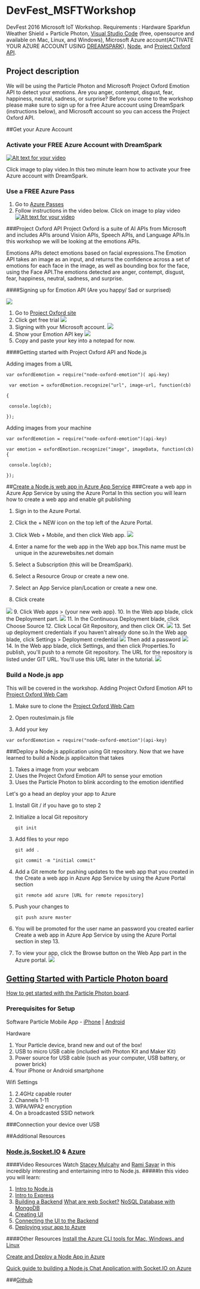 # DevFest_MSFTWorkshop

DevFest 2016 Microsoft IoT Workshop. Requirements :  Hardware  Sparkfun Weather Shield + Particle Photon, [Visual Studio Code](https://code.visualstudio.com/Download) (free, opensource and available on Mac, Linux, and Windows),  Microsoft Azure account(ACTIVATE YOUR AZURE ACCOUNT USING [DREAMSPARK](https://www.dreamspark.com/Product/Product.aspx?productid=99)), [Node](https://nodejs.org/en/), and [Project Oxford API](https://www.projectoxford.ai/). 

## Project description 

We will be  using the  Particle Photon and Microsoft Project Oxford Emotion API to detect your emotions. Are you anger, contempt, disgust, fear, happiness, neutral, sadness, or surprise?  Before you come to the workshop please make sure to sign up for a free Azure account  using DreamSpark (instructions below), and  Microsoft account so you can access the Project Oxford API. 

##Get your Azure Account 

### Activate your FREE Azure Account with DreamSpark 
[![Alt text for your video](http://www.gmlpu.org.uk/wp-content/uploads/2014/10/freestuff.jpg)](https://channel9.msdn.com/Series/Free-Cloud-for-Students/Activating-a-Free-Azure-DreamSpark-Subscription)

Click image to  play video.In this two minute learn how to activate your free Azure account with DreamSpark. 

### Use a FREE Azure Pass 
1. Go to [Azure Passes](http://www.microsoftazurepass.com/)
2. Follow instructions in the video below. Click on image to play video
[![Alt text for your video](http://www.qssolutions.nl/wp-content/uploads/2015/07/Microsoft-Azure.jpg)](https://channel9.msdn.com/Blogs/joeraio/Activating-Microsoft-Azure-Subscription-Using-Azure-Pass)

###Project Oxford API 
Project Oxford is a suite of AI APIs from Microsoft and includes APIs around  Vision APIs, Speech APIs, and Language APIs.In this workshop we will be looking at the emotions APIs. 

Emotions APIs detect emotions based on facial expressions.The Emotion API takes an image as an input, and returns the confidence across a set of emotions for each face in the image, as well as bounding box for the face, using the Face API.The emotions detected are anger, contempt, disgust, fear, happiness, neutral, sadness, and surprise. 

####Signing up for Emotion API (Are you happy/ Sad or surprised)

![](http://marianaggaga.com/wp-content/uploads/2016/02/emotionapi.png)

1. Go to [Project Oxford site](https://www.projectoxford.ai/)
2. Click get free trial 
![](http://marianaggaga.com/wp-content/uploads/2016/02/start-trial-1.png)
3. Signing with your Microsoft account. 
![](http://marianaggaga.com/wp-content/uploads/2016/02/Microsoftaccount2.png)
4. Show your Emotion API key 
![](http://marianaggaga.com/wp-content/uploads/2016/02/getapikey.png)
5. Copy and paste your key into a notepad for now. 

####Getting started with Project Oxford API and Node.js 

Adding images from a URL 

`var oxfordEemotion = require("node-oxford-emotion")( api-key)`

 ` var emotion = oxfordEmotion.recognize("url", image-url, function(cb)`
 
  `{`
  
   ` console.log(cb);`
    
  `});`

Adding images from your machine 

`var oxfordEemotion = require("node-oxford-emotion")(api-key)`

 `var emotion = oxfordEmotion.recognize("image", imageData, function(cb) {`
  
   ` console.log(cb);`
    
  `}); `

##[Create a Node.js web app in Azure App Service](https://azure.microsoft.com/en-us/documentation/articles/web-sites-nodejs-develop-deploy-mac/)
###Create a web app in Azure App Service by using the Azure Portal
In this section you will learn how to create a web app and enable git publishing 

1. Sign in to the Azure Portal.
2. Click the + NEW icon on the top left of the Azure Portal.
3. Click Web + Mobile, and then click Web app.
  ![](http://marianaggaga.com/wp-content/uploads/2016/02/webapp1.png)
4. Enter a name for the web app in the Web app box.This name must be unique in the azurewebsites.net domain 
5. Select a Subscription (this will be DreamSpark).
6. Select a Resource Group or create a new one.
7. Select an App Service plan/Location or create a new one.

8. Click create

 ![](http://marianaggaga.com/wp-content/uploads/2016/02/webapp2.png)
9. Click Web apps > {your new web app}.
10. In the Web app blade, click the Deployment part.
 ![](http://marianaggaga.com/wp-content/uploads/2016/02/webapp10.png)
11. In the Continuous Deployment blade, click Choose Source
12. Click Local Git Repository, and then click OK.
![](http://marianaggaga.com/wp-content/uploads/2016/02/webapp11.png)
13. Set up deployment credentials if you haven't already done so.In the Web app blade, click Settings > Deployment credential 
![](http://marianaggaga.com/wp-content/uploads/2016/02/webapp13a.png)
Then  add a password 
![](http://marianaggaga.com/wp-content/uploads/2016/02/webapp13b.png)
14. In the Web app blade, click Settings, and then click Properties.To publish, you'll push to a remote Git repository. The URL for the repository is listed under GIT URL. You'll use this URL later in the tutorial.
 ![](http://marianaggaga.com/wp-content/uploads/2016/02/webapp14.png)

### Build a Node.js app
This will be covered in the workshop. 
Adding Project Oxford Emotion API to [Project Oxford Web Cam](https://github.com/bitchwhocodes/project-oxford-webcam)

1. Make sure to clone the [Project Oxford Web Cam](https://github.com/bitchwhocodes/project-oxford-webcam)

2. Open routes\main.js file

3. Add your key 

`var oxfordEemotion = require("node-oxford-emotion")(api-key)`

###Deploy a Node.js application using Git repository.
Now that we have learned to build a Node.js applicaiton that takes 
1. Takes a image from your webcam 
2. Uses the Project Oxford Emotion API to sense your emotion
3. Uses the Particle Photon to blink according to the emotion identified 

Let's go a head an deploy your app to Azure 

1. Install Git / if you have go to step 2 
2. Initialize a local Git repository

   `git init`
 
3. Add files to your repo

   `git add .`
   
   `git commit -m "initial commit"`

4. Add a Git remote for pushing updates to the web app that you created in the Create a web app in Azure App Service by using the Azure Portal section

   `git remote add azure [URL for remote repository]`
 
5. Push your changes to 

   `git push azure master`

6. You will be promoted for the user name an password you created earlier Create a web app in Azure App Service by using the Azure Portal section in step 13.
7. To view your app, click the Browse button on the Web App part in the Azure portal.
![](http://marianaggaga.com/wp-content/uploads/2016/02/browse.png)

## [Getting Started with Particle Photon board](https://docs.particle.io/guide/getting-started/connect/photon/)

[How to get started with the Particle Photon board](https://docs.particle.io/guide/getting-started/start/photon/). 

### Prerequisites for Setup
Software Particle Mobile App - [iPhone](https://itunes.apple.com/us/app/particle-build-photon-electron/id991459054?ls=1&mt=8) | [Android](https://play.google.com/store/apps/details?id=io.particle.android.app)

Hardware

1. Your Particle device, brand new and out of the box!
2. USB to micro USB cable (included with Photon Kit and Maker Kit)
3. Power source for USB cable (such as your computer, USB battery, or power brick)
4. Your iPhone or Android smartphone

Wifi Settings
1. 2.4GHz capable router
2. Channels 1-11
3. WPA/WPA2 encryption
4. On a broadcasted SSID network

###Connection your device over USB 

##Additional Resources 
### [Node.js](https://nodejs.org/en/),[Socket.IO](http://socket.io/) & [Azure](https://www.dreamspark.com/Product/Product.aspx?productid=99)
####Video Resources 
Watch [Stacey Mulcahy]( https://twitter.com/bitchwhocodes) and [Rami Sayar]( https://twitter.com/ramisayar) in this incredibly interesting and entertaining intro to Node.js. 
#####In this video you will learn:
1. [Intro to Node.js ]( https://mva.microsoft.com/en-US/training-courses/building-apps-with-nodejs-jump-start-8422?l=CePazYKz_5504984382)
2. [Intro to Express](https://mva.microsoft.com/en-US/training-courses/building-apps-with-nodejs-jump-start-8422?l=hPPfQZKz_4404984382)
3. [Building a Backend]( https://mva.microsoft.com/en-US/training-courses/building-apps-with-nodejs-jump-start-8422?l=cyMHmZKz_4304984382) 
    [What are web Socket?]( https://mva.microsoft.com/en-US/training-courses/building-apps-with-nodejs-jump-start-8422?l=cyMHmZKz_4304984382)
  [NoSQL Database with MongoDB]( https://mva.microsoft.com/en-US/training-courses/building-apps-with-nodejs-jump-start-8422?l=cyMHmZKz_4304984382)
4. [Creating UI]( https://mva.microsoft.com/en-US/training-courses/building-apps-with-nodejs-jump-start-8422?l=jJXdHaKz_5804984382)
5. [Connecting the UI to the Backend ]( https://mva.microsoft.com/en-US/training-courses/building-apps-with-nodejs-jump-start-8422?l=1nDCeaKz_504984382)
6. [Deploying your app to Azure ]( https://mva.microsoft.com/en-US/training-courses/building-apps-with-nodejs-jump-start-8422?l=xK3w2aKz_9304984382)

####Other Resources 
[Install the Azure CLI tools for Mac, Windows, and Linux](http://blogs.msdn.com/b/cdndevs/archive/2014/09/11/a-chatroom-for-all-part-2-welcome-to-express-with-node-js-and-azure.aspx)

[Create and Deploy a Node App in Azure](https://azure.microsoft.com/en-us/documentation/articles/web-sites-nodejs-develop-deploy-mac/)

[Quick guide to building a Node.js Chat Application with Socket.IO on Azure ](https://azure.microsoft.com/en-us/documentation/articles/cloud-services-nodejs-chat-app-socketio/)

###[Github](https://github.com/sayar/NodeMVA) 


